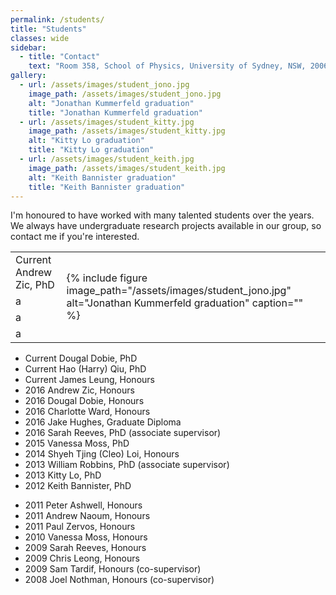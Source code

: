 ```yaml
---
permalink: /students/
title: "Students"
classes: wide
sidebar:
  - title: "Contact"
    text: "Room 358, School of Physics, University of Sydney, NSW, 2006"
gallery:
  - url: /assets/images/student_jono.jpg
    image_path: /assets/images/student_jono.jpg
    alt: "Jonathan Kummerfeld graduation"
    title: "Jonathan Kummerfeld graduation"
  - url: /assets/images/student_kitty.jpg
    image_path: /assets/images/student_kitty.jpg
    alt: "Kitty Lo graduation"
    title: "Kitty Lo graduation"
  - url: /assets/images/student_keith.jpg
    image_path: /assets/images/student_keith.jpg
    alt: "Keith Bannister graduation"
    title: "Keith Bannister graduation"
---
```


I'm honoured to have worked with many talented students over the years. We always have undergraduate research projects available in our group, so contact me if you're interested.

<table border=0>
  <tr>
    <td>Current 	     Andrew Zic, PhD</td>
    <td rowspan="10">{% include figure image_path="/assets/images/student_jono.jpg" alt="Jonathan Kummerfeld graduation" caption="" %}</td>
  </tr>
  <tr>
    <td>a</td><td></td>
  </tr>
  <tr>
    <td>a</td><td></td>
  </tr>
  <tr>
    <td>a</td><td></td>
  </tr>
</table>
    
* Current 	     Dougal Dobie, PhD
* Current 	     Hao (Harry) Qiu, PhD
* Current 	     James Leung, Honours
* 2016 	     	   Andrew Zic, Honours
* 2016		   	  Dougal Dobie, Honours
* 2016			  	 Charlotte Ward, Honours
* 2016				 	   Jake Hughes, Graduate Diploma
* 2016					Sarah Reeves, PhD (associate supervisor)
* 2015	    Vanessa Moss, PhD
* 2014					   	Shyeh Tjing (Cleo) Loi, Honours
* 2013    William Robbins, PhD (associate supervisor)
* 2013    Kitty Lo, PhD 
* 2012    Keith Bannister, PhD 
<!--- {% include gallery caption="Student graduations" %} --->
* 2011   Peter Ashwell, Honours
* 2011   	     Andrew Naoum, Honours
* 2011	     	    Paul Zervos, Honours
* 2010   Vanessa Moss, Honours
* 2009   Sarah Reeves, Honours
* 2009   	     Chris Leong, Honours
* 2009	     	   Sam Tardif, Honours (co-supervisor)
* 2008		       Joel Nothman, Honours (co-supervisor)



